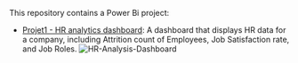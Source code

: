 This repository contains a Power Bi project:

- [Projet1 - HR analytics dashboard](): A dashboard that displays HR data for a company, including Attrition count of Employees, Job Satisfaction rate, and Job Roles.
![HR-Analysis-Dashboard]()
